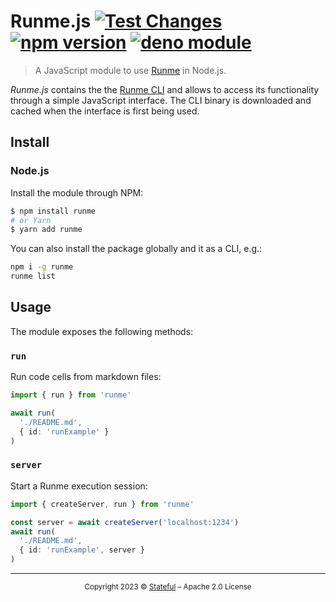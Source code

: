 # Runme.js [![Test Changes](https://github.com/stateful/runmejs/actions/workflows/test.yaml/badge.svg)](https://github.com/stateful/runmejs/actions/workflows/test.yaml) [![npm version](https://badge.fury.io/js/runme.svg)](https://badge.fury.io/js/runme) [![deno module](https://shield.deno.dev/x/runme)](https://deno.land/x/runme)

> A JavaScript module to use [Runme](https://runme.dev) in Node.js.

_Runme.js_ contains the the [Runme CLI](https://github.com/stateful/runme) and allows to access its functionality through a simple JavaScript interface. The CLI binary is downloaded and cached when the interface is first being used.

## Install

### Node.js

Install the module through NPM:

```sh
$ npm install runme
# or Yarn
$ yarn add runme
```

You can also install the package globally and it as a CLI, e.g.:

```sh
npm i -g runme
runme list
```

## Usage

The module exposes the following methods:

### `run`

Run code cells from markdown files:

```ts { name="runExample" }
import { run } from 'runme'

await run(
  './README.md',
  { id: 'runExample' }
)
```

### `server`

Start a Runme execution session:

```ts
import { createServer, run } from 'runme'

const server = await createServer('localhost:1234')
await run(
  './README.md',
  { id: 'runExample', server }
)
```

---

<p align="center">
  <small>
    Copyright 2023 © <a href="http://stateful.com/">Stateful</a> – Apache 2.0 License
  </small>
</p>
